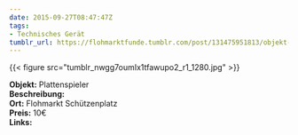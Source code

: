 ```yaml
---
date: 2015-09-27T08:47:47Z
tags:
- Technisches Gerät
tumblr_url: https://flohmarktfunde.tumblr.com/post/131475951813/objekt-plattenspieler-beschreibung-lorem-ipsum
---
```

 {{< figure src="tumblr_nwgg7oumIx1tfawupo2_r1_1280.jpg" >}}  

**Objekt:** Plattenspieler  
**Beschreibung:**   
**Ort:** Flohmarkt Schützenplatz  
**Preis:** 10€  
**Links:** 
